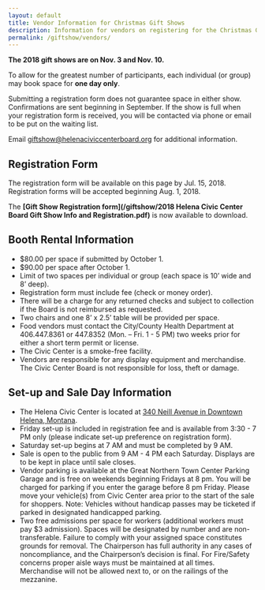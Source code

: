 ```yaml
---
layout: default
title: Vendor Information for Christmas Gift Shows
description: Information for vendors on registering for the Christmas Gift Shows.
permalink: /giftshow/vendors/
---
```


**The 2018 gift shows are on Nov. 3 and Nov. 10.**

To allow for the greatest number of participants, each individual (or group) may book space for **one day only**.

Submitting a registration form does not guarantee space in either show.  Confirmations are sent beginning in September.  If the show is full when your registration form is received, you will be contacted via phone or email to be put on the waiting list.

Email <giftshow@helenaciviccenterboard.org> for additional information.

## Registration Form

The registration form will be available on this page by Jul. 15, 2018. Registration forms will be accepted beginning Aug. 1, 2018.

<!-- uncomment following when form is available -->
The **[Gift Show Registration form](/giftshow/2018 Helena Civic Center Board Gift Show Info and Registration.pdf)** is now available to download.

<!-- uncomment following when both shows are full -->
<!-- **Both shows are full!** We are no longer accepting registration forms. We are in the process of sending confirmations, depositing checks and contacting vendors with the option to be placed on a waiting list. -->

<!-- uncomment following when a show is full -->
<!-- ### Sep. 1, 2017 Update

**The Nov. 4 show is full.** We are no longer accepting registrations for that date.  We are in the process of sending confirmations, depositing checks and contacting vendors with the option to be placed on a waiting list or move to the Nov. 11 show. -->

## Booth Rental Information

* $80.00 per space if submitted by October 1.
* $90.00 per space after October 1.
* Limit of two spaces per individual or group (each space is 10’ wide and 8’ deep).
* Registration form must include fee (check or money order).
* There will be a charge for any returned checks and subject to collection if the Board is not reimbursed as requested.
* Two chairs and one 8’ x 2.5’ table will be provided per space.
* Food vendors must contact the City/County Health Department at 406.447.8361 or 447.8352 (Mon. – Fri. 1 - 5 PM) two weeks prior for either a short term permit or license.
* The Civic Center is a smoke-free facility.
* Vendors are responsible for any display equipment and merchandise. The Civic Center Board is not responsible for loss, theft or damage.

## Set-up and Sale Day Information

* The Helena Civic Center is located at [340 Neill Avenue in Downtown Helena, Montana](http://www.helenaciviccenter.com/find-us.html).
* Friday set-up is included in registration fee and is available from 3:30 - 7 PM only (please indicate set-up preference on registration form).
* Saturday set-up begins at 7 AM and must be completed by 9 AM.
* Sale is open to the public from 9 AM - 4 PM each Saturday. Displays are to be kept in place until sale closes.
* Vendor parking is available at the Great Northern Town Center Parking Garage and is free on weekends beginning Fridays at 8 pm. You will be charged for parking if you enter the garage before 8 pm Friday. Please move your vehicle(s) from Civic Center area prior to the start of the sale for shoppers. Note: Vehicles without handicap passes may be ticketed if parked in designated handicapped parking.
* Two free admissions per space for workers (additional workers must pay $3 admission). Spaces will be designated by number and are non-transferable. Failure to comply with your assigned space constitutes grounds for removal. The Chairperson has full authority in any cases of noncompliance, and the Chairperson’s decision is final. For Fire/Safety concerns proper aisle ways must be maintained at all times. Merchandise will not be allowed next to, or on the railings of the mezzanine.
